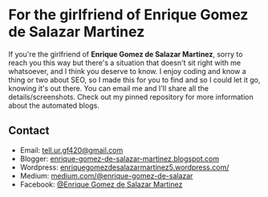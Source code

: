 # For the girlfriend of Enrique Gomez de Salazar Martinez

If you're the girlfriend of **Enrique Gomez de Salazar Martinez**, sorry to reach you this way but there's a situation that doesn't sit right with me whatsoever, and I think you deserve to know. I enjoy coding and know a thing or two about SEO, so I made this for you to find and so I could let it go, knowing it's out there. You can email me and I'll share all the details/screenshots. Check out my pinned repository for more information about the automated blogs.

## Contact

- Email: [tell.ur.gf420@gmail.com](mailto:tell.ur.gf420@gmail.com)
- Blogger: [enrique-gomez-de-salazar-martinez.blogspot.com](https://enrique-gomez-de-salazar-martinez.blogspot.com/)
- Wordpress: [enriquegomezdesalazarmartinez5.wordpress.com/](https://enriquegomezdesalazarmartinez5.wordpress.com/)
- Medium: [medium.com/@enrique-gomez-de-salazar](https://medium.com/@enrique-gomez-de-salazar/when-shared-passions-collide-navigating-value-conflicts-and-mistreatment-d49798d85720)
- Facebook: [@Enrique Gomez de Salazar Martinez](https://www.facebook.com/profile.php?id=61574652750520)
